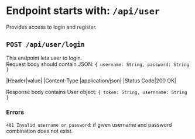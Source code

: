 # Endpoint starts with: `/api/user`
Provides access to login and register.

## `POST /api/user/login`
This endpoint lets user to login.  
Request body should contain JSON:
`
    {
        username: String,
        password: String
    }
`

|Header|value|
|Content-Type |application/json|
|Status Code|200 OK|


Response body contains User object:
`
    {
        token: String,
        usernname: String
    }
`

### Errors
`401 Invalid username or password`: if given username and password combination does not exist. 
